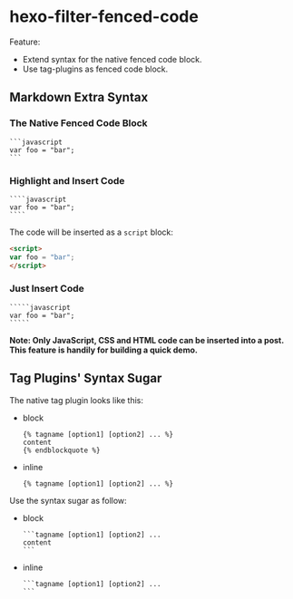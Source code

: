 # hexo-filter-fenced-code

Feature:

- Extend syntax for the native fenced code block.
- Use tag-plugins as fenced code block.

## Markdown Extra Syntax

### The Native Fenced Code Block

    ```javascript
    var foo = "bar";
    ```

### Highlight and Insert Code


    ````javascript
    var foo = "bar";
    ````

The code will be inserted as a `script` block:

```html
<script>
var foo = "bar";
</script>
```

### Just Insert Code


    `````javascript
    var foo = "bar";
    `````


**Note: Only JavaScript, CSS and HTML code can be inserted into a post. This feature is handily for building a quick demo.**

## Tag Plugins' Syntax Sugar

The native tag plugin looks like this:

- block

  ```swig
  {% tagname [option1] [option2] ... %}
  content
  {% endblockquote %}
  ```

- inline

  ```swig
  {% tagname [option1] [option2] ... %}
  ```
  
Use the syntax sugar as follow:

- block

      ```tagname [option1] [option2] ... 
      content
      ```

- inline

      ```tagname [option1] [option2] ...
      ```

